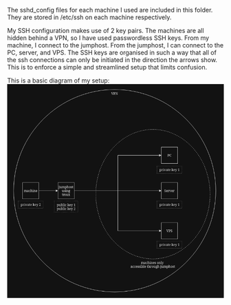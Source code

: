 The sshd_config files for each machine I used are included in this folder. They are stored in /etc/ssh on each machine respectively.

My SSH configuration makes use of 2 key pairs. The machines are all hidden behind a VPN, so I have used passwordless SSH keys. From my machine, I connect to the jumphost. From the jumphost, I can connect to the PC, server, and VPS. The SSH keys are organised in such a way that all of the ssh connections can only be initiated in the direction the arrows show. This is to enforce a simple and streamlined setup that limits confusion.

This is a basic diagram of my setup:
<br>
<img src="ssh.png">
